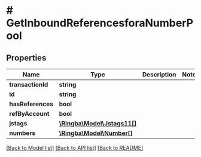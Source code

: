 # # GetInboundReferencesforaNumberPool

## Properties

Name | Type | Description | Notes
------------ | ------------- | ------------- | -------------
**transactionId** | **string** |  |
**id** | **string** |  |
**hasReferences** | **bool** |  |
**refByAccount** | **bool** |  |
**jstags** | [**\Ringba\Model\Jstags11[]**](Jstags11.md) |  |
**numbers** | [**\Ringba\Model\Number[]**](Number.md) |  |

[[Back to Model list]](../../README.md#models) [[Back to API list]](../../README.md#endpoints) [[Back to README]](../../README.md)
